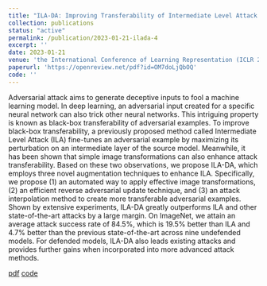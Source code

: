 ```yaml
---
title: "ILA-DA: Improving Transferability of Intermediate Level Attack with Data Augmentation"
collection: publications
status: "active"
permalink: /publication/2023-01-21-ilada-4
excerpt: ''
date: 2023-01-21
venue: 'the International Conference of Learning Representation (ICLR 2023)'
paperurl: 'https://openreview.net/pdf?id=OM7doLjQbOQ'
code: ''
---
```


Adversarial attack aims to generate deceptive inputs to fool a machine learning model. In deep learning, an adversarial input created for a specific neural network can also trick other neural networks. This intriguing property is known as black-box transferability of adversarial examples. To improve black-box transferability, a previously proposed method called Intermediate Level Attack (ILA) fine-tunes an adversarial example by maximizing its perturbation on an intermediate layer of the source model. Meanwhile, it has been shown that simple image transformations can also enhance attack transferability. Based on these two observations, we propose ILA-DA, which employs three novel augmentation techniques to enhance ILA. Specifically, we propose (1) an automated way to apply effective image transformations, (2) an efficient reverse adversarial update technique, and (3) an attack interpolation method to create more transferable adversarial examples. Shown by extensive experiments, ILA-DA greatly outperforms ILA and other state-of-the-art attacks by a large margin. On ImageNet, we attain an average attack success rate of 84.5%, which is 19.5% better than ILA and 4.7% better than the previous state-of-the-art across nine undefended models. For defended models, ILA-DA also leads existing attacks and provides further gains when incorporated into more advanced attack methods.

[pdf](https://openreview.net/pdf?id=rWXfFogxRJN)
[code]()
